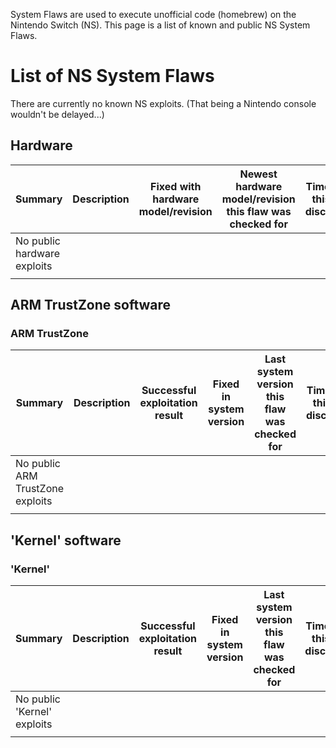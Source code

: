 System Flaws are used to execute unofficial code (homebrew) on the
Nintendo Switch (NS). This page is a list of known and public NS System
Flaws.

# List of NS System Flaws

There are currently no known NS exploits. (That being a Nintendo console
wouldn't be
delayed...)

## Hardware

| Summary                     | Description | Fixed with hardware model/revision | Newest hardware model/revision this flaw was checked for | Timeframe this was discovered | Discovered by |
| --------------------------- | ----------- | ---------------------------------- | -------------------------------------------------------- | ----------------------------- | ------------- |
| No public hardware exploits |             |                                    |                                                          |                               |               |
|                             |             |                                    |                                                          |                               |               |

## ARM TrustZone software

### ARM TrustZone

| Summary                          | Description | Successful exploitation result | Fixed in system version | Last system version this flaw was checked for | Timeframe this was discovered | Public disclosure timeframe | Discovered by |
| -------------------------------- | ----------- | ------------------------------ | ----------------------- | --------------------------------------------- | ----------------------------- | --------------------------- | ------------- |
| No public ARM TrustZone exploits |             |                                |                         |                                               |                               |                             |               |
|                                  |             |                                |                         |                                               |                               |                             |               |

## 'Kernel' software

### 'Kernel'

| Summary                     | Description | Successful exploitation result | Fixed in system version | Last system version this flaw was checked for | Timeframe this was discovered | Public disclosure timeframe | Discovered by |
| --------------------------- | ----------- | ------------------------------ | ----------------------- | --------------------------------------------- | ----------------------------- | --------------------------- | ------------- |
| No public 'Kernel' exploits |             |                                |                         |                                               |                               |                             |               |
|                             |             |                                |                         |                                               |                               |                             |               |
